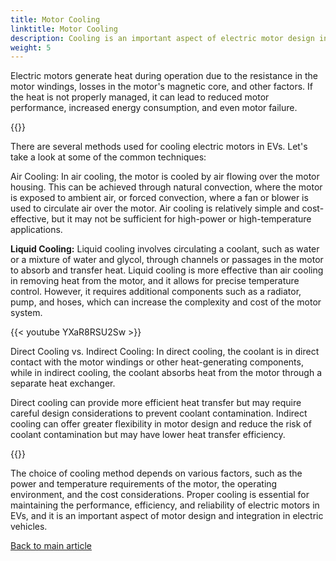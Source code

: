 ```yaml
---
title: Motor Cooling
linktitle: Motor Cooling
description: Cooling is an important aspect of electric motor design in electric vehicles (EVs) to ensure optimal performance, efficiency, and reliability.
weight: 5
---
```

<!-- markdownlint-disable MD033 -->

Electric motors generate heat during operation due to the resistance in the motor windings, losses in the motor's magnetic core, and other factors. If the heat is not properly managed, it can lead to reduced motor performance, increased energy consumption, and even motor failure.

{{<evkxdisplayaddarticle />}}

There are several methods used for cooling electric motors in EVs. Let's take a look at some of the common techniques:

Air Cooling: In air cooling, the motor is cooled by air flowing over the motor housing. This can be achieved through natural convection, where the motor is exposed to ambient air, or forced convection, where a fan or blower is used to circulate air over the motor. Air cooling is relatively simple and cost-effective, but it may not be sufficient for high-power or high-temperature applications.

**Liquid Cooling:** Liquid cooling involves circulating a coolant, such as water or a mixture of water and glycol, through channels or passages in the motor to absorb and transfer heat. Liquid cooling is more effective than air cooling in removing heat from the motor, and it allows for precise temperature control. However, it requires additional components such as a radiator, pump, and hoses, which can increase the complexity and cost of the motor system.

{{< youtube YXaR8RSU2Sw >}}

Direct Cooling vs. Indirect Cooling: In direct cooling, the coolant is in direct contact with the motor windings or other heat-generating components, while in indirect cooling, the coolant absorbs heat from the motor through a separate heat exchanger.

Direct cooling can provide more efficient heat transfer but may require careful design considerations to prevent coolant contamination. Indirect cooling can offer greater flexibility in motor design and reduce the risk of coolant contamination but may have lower heat transfer efficiency.

{{<evkxdisplayaddarticle />}}

The choice of cooling method depends on various factors, such as the power and temperature requirements of the motor, the operating environment, and the cost considerations. Proper cooling is essential for maintaining the performance, efficiency, and reliability of electric motors in EVs, and it is an important aspect of motor design and integration in electric vehicles.


[Back to main article](../#gears)